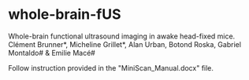 # whole-brain-fUS
Whole-brain functional ultrasound imaging in awake head-fixed mice.
Clément Brunner*, Micheline Grillet*, Alan Urban, Botond Roska, Gabriel Montaldo# & Emilie Macé#


Follow instruction provided in the "MiniScan_Manual.docx" file.
